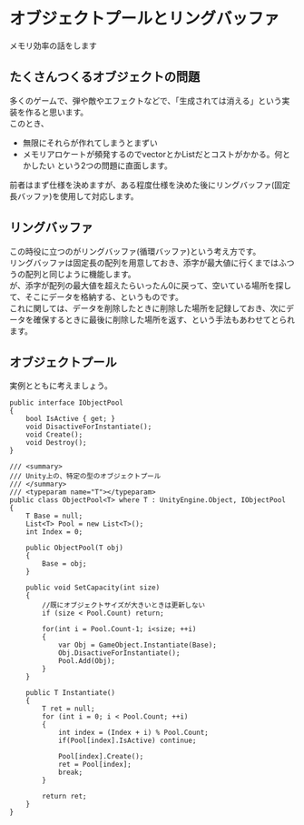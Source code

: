 # オブジェクトプールとリングバッファ
メモリ効率の話をします

## たくさんつくるオブジェクトの問題
多くのゲームで、弾や敵やエフェクトなどで、「生成されては消える」という実装を作ると思います。  
このとき、
- 無限にそれらが作れてしまうとまずい
- メモリアロケートが頻発するのでvectorとかListだとコストがかかる。何とかしたい
という2つの問題に直面します。  

前者はまず仕様を決めますが、ある程度仕様を決めた後にリングバッファ(固定長バッファ)を使用して対応します。  


## リングバッファ
この時役に立つのがリングバッファ(循環バッファ)という考え方です。  
リングバッファは固定長の配列を用意しておき、添字が最大値に行くまではふつうの配列と同じように機能します。  
が、添字が配列の最大値を超えたらいったん0に戻って、空いている場所を探して、そこにデータを格納する、というものです。  
これに関しては、データを削除したときに削除した場所を記録しておき、次にデータを確保するときに最後に削除した場所を返す、という手法もあわせてとられます。  


## オブジェクトプール

実例とともに考えましょう。  
```
public interface IObjectPool
{
    bool IsActive { get; }
    void DisactiveForInstantiate();
    void Create();
    void Destroy();
}
```

```
/// <summary>
/// Unity上の、特定の型のオブジェクトプール
/// </summary>
/// <typeparam name="T"></typeparam>
public class ObjectPool<T> where T : UnityEngine.Object, IObjectPool
{
    T Base = null;
    List<T> Pool = new List<T>();
    int Index = 0;

    public ObjectPool(T obj)
    {
        Base = obj;
    }

    public void SetCapacity(int size)
    {
        //既にオブジェクトサイズが大きいときは更新しない
        if (size < Pool.Count) return;

        for(int i = Pool.Count-1; i<size; ++i)
        {
            var Obj = GameObject.Instantiate(Base);
            Obj.DisactiveForInstantiate();
            Pool.Add(Obj);
        }
    }

    public T Instantiate()
    {
        T ret = null;
        for (int i = 0; i < Pool.Count; ++i)
        {
            int index = (Index + i) % Pool.Count;
            if(Pool[index].IsActive) continue;

            Pool[index].Create();
            ret = Pool[index];
            break;
        }

        return ret;
    }
}
```
